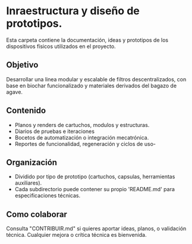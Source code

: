 # Inraestructura y diseño de prototipos. 

Esta carpeta contiene la documentación, ideas y prototipos de los dispositivos físicos utilizados en el proyecto.

## Objetivo

Desarrollar una linea modular y escalable de filtros descentralizados, con base en biochar funcionalizado y materiales derivados del bagazo de agave. 

## Contenido

- Planos y renders de cartuchos, modulos y estructuras.
- Diarios de pruebas e iteraciones
- Bocetos de automatización o integración mecatrónica.
- Reportes de funcionalidad, regeneración y ciclos de uso-

## Organización
 - Dividido por tipo de prototipo (cartuchos, capsulas, herramientas auxiliares).
 - Cada subdirectorio puede contener su propio 'README.md' para especificaciones técnicas.
 
 ## Como colaborar
 
 Consulta "CONTRIBUIR.md" si quieres aportar ideas, planos, o validación técnica. Cualquier mejora o crítica técnica es bienvenida.
 